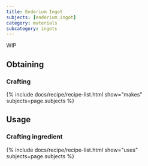 ```yaml
---
title: Enderium Ingot
subjects: [enderium_ingot]
category: materials
subcategory: ingots
---
```


WIP

Obtaining
---------

### Crafting
{% include docs/recipe/recipe-list.html show="makes" subjects=page.subjects %}


Usage
-----

### Crafting ingredient
{% include docs/recipe/recipe-list.html show="uses" subjects=page.subjects %}
